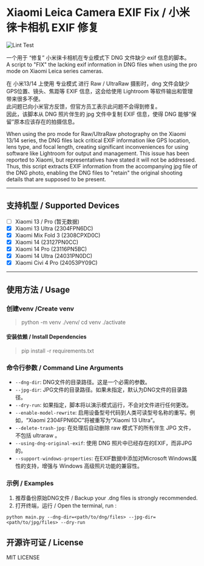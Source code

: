 # Xiaomi Leica Camera EXIF Fix / 小米徕卡相机 EXIF 修复

![Lint Test](https://github.com/Angelkawaii2/XiaomiCameraExifFix/actions/workflows/python-package.yml/badge.svg)

一个用于 “修复” 小米徕卡相机在专业模式下 DNG 文件缺少 exif 信息的脚本。      
A script to "FIX" the lacking exif information in DNG files when using the pro mode on Xiaomi Leica series cameras.

在 小米13/14 上使用 专业模式 进行 Raw / UltraRaw 摄影时，dng 文件会缺少 GPS位置、镜头、焦距等 EXIF 信息，这会给使用
Lightroom 等软件输出和管理带来很多不便。  
此问题已向小米官方反馈，但官方员工表示此问题不会得到修复。  
因此，该脚本从 DNG 照片伴生的 jpg 文件中复制 EXIF 信息，使得 DNG 能够“保留”原本应该存在的拍摄信息。

When using the pro mode for Raw/UltraRaw photography on the Xiaomi 13/14 series, the DNG files lack critical EXIF information like GPS location, lens type, and focal length, creating significant inconveniences for using software like Lightroom for output and management. This issue has been reported to Xiaomi, but representatives have stated it will not be addressed. Thus, this script extracts EXIF information from the accompanying jpg file of the DNG photo, enabling the DNG files to "retain" the original shooting details that are supposed to be present.

----

## 支持机型 / Supported Devices

- [ ] Xiaomi 13 / Pro (暂无数据)
- [x] Xiaomi 13 Ultra (2304FPN6DC)
- [x] Xiaomi Mix Fold 3 (2308CPXD0C)
- [x] Xiaomi 14 (23127PN0CC)
- [x] Xiaomi 14 Pro (23116PN5BC)
- [x] Xiaomi 14 Ultra (24031PN0DC)
- [x] Xiaomi Civi 4 Pro (24053PY09C)

----

## 使用方法 / Usage

### 创建venv /Create venv

> python -m venv ./venv/
> cd venv
> ./activate

#### 安装依赖 / Install Dependencies

> pip install -r requirements.txt

### 命令行参数 / Command Line Arguments

- `--dng-dir`: DNG文件的目录路径。这是一个必需的参数。
- `--jpg-dir`: JPG文件的目录路径。如果未指定，默认为DNG文件的目录路径。
- `--dry-run`: 如果指定，脚本将以演示模式运行，不会对文件进行任何更改。
- `--enable-model-rewrite`: 启用设备型号代码到人类可读型号名称的重写。例如，“Xiaomi 2304FPN6DC”将被重写为“Xiaomi 13
  Ultra”。
- `--delete-trash-jpg`: 在处理后自动删除 raw 模式下的所有伴生 JPG 文件，不包括 ultraraw 。
- `--using-dng-original-exif`: 使用 DNG 照片中已经存在的EXIF，而非JPG的。
- `--support-windows-properties`: 在EXIF数据中添加对Microsoft Windows属性的支持，增强与 Windows 高级照片功能的兼容性。

### 示例 / Examples

1. 推荐备份原始DNG文件 / Backup your .dng files is strongly recommended.
2. 打开终端，运行 / Open the terminal, run :

```shell
python main.py --dng-dir=<path/to/dng/files> --jpg-dir=<path/to/jpg/files> --dry-run
```

## 开源许可证 / License

MIT LICENSE
